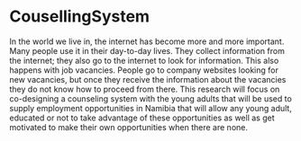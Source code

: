# CousellingSystem
In the world we live in, the internet has become more and more important. Many people use it in their day-to-day lives. They collect information from the internet; they also go to the internet to look for information. This also happens with job vacancies. People go to company websites looking for new vacancies, but once they receive the information about the vacancies they do not know how to proceed from there. This research will focus on co-designing a counseling system with the young adults that will be used to supply employment opportunities in Namibia that will allow any young adult, educated or not to take advantage of these opportunities as well as get motivated to make their own opportunities when there are none.
